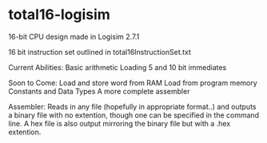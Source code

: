 # total16-logisim
16-bit CPU design made in Logisim 2.7.1

16 bit instruction set outlined in total16InstructionSet.txt

Current Abilities:
  Basic arithmetic
  Loading 5 and 10 bit immediates
  
Soon to Come:
  Load and store word from RAM
  Load from program memory
  Constants and Data Types
  A more complete assembler
  
Assembler:
  Reads in any file (hopefully in appropriate format..) and outputs a binary file with no extention,
  though one can be specified in the command line. A hex file is also output mirroring the binary file but with a .hex extention.
  
  
